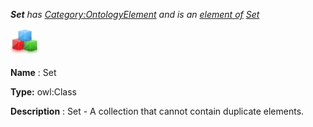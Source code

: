 ___Set__ 
 has
 [Category:OntologyElement](../../Category/OntologyElement "Category:OntologyElement") 
 and is an
 [element of](../../Property/ElementOf "Property:ElementOf") 
[Set](../../Submissions/Set "Submissions:Set")_




  





[![Class](../public/images/thumb/2/27/Class.gif/45px-Class.gif)](../../Image/Class.gif "Class")


__Name__ 
 : Set
 



__Type:__ 
 owl:Class
 



__Description__ 
 : Set - A collection that cannot contain duplicate elements.